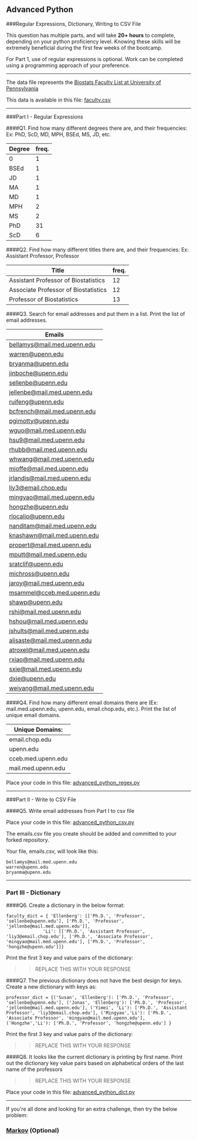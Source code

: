 ## Advanced Python    

###Regular Expressions, Dictionary, Writing to CSV File  

This question has multiple parts, and will take **20+ hours** to complete, depending on your python proficiency level.  Knowing these skills will be extremely beneficial during the first few weeks of the bootcamp.

For Part 1, use of regular expressions is optional.  Work can be completed using a programming approach of your preference. 

---

The data file represents the [Biostats Faculty List at University of Pennsylvania](http://www.med.upenn.edu/cceb/biostat/faculty.shtml)

This data is available in this file:  [faculty.csv](python/faculty.csv)

--- 

###Part I - Regular Expressions  


####Q1. Find how many different degrees there are, and their frequencies: Ex:  PhD, ScD, MD, MPH, BSEd, MS, JD, etc.

>>
Degree |freq.  
------|------
0|1
BSEd|1
JD|1
MA|1
MD|1
MPH|2
MS|2
PhD|31
ScD|6


####Q2. Find how many different titles there are, and their frequencies:  Ex:  Assistant Professor, Professor

>>
Title | freq.
------|------
Assistant Professor of Biostatistics  |  12
Associate Professor of Biostatistics  |  12
Professor of Biostatistics            |  13


####Q3. Search for email addresses and put them in a list.  Print the list of email addresses.

>> 
Emails |
-------|
bellamys@mail.med.upenn.edu|
warren@upenn.edu|
bryanma@upenn.edu|
jinboche@upenn.edu|
sellenbe@upenn.edu|
jellenbe@mail.med.upenn.edu|
ruifeng@upenn.edu|
bcfrench@mail.med.upenn.edu|
pgimotty@upenn.edu|
wguo@mail.med.upenn.edu|
hsu9@mail.med.upenn.edu|
rhubb@mail.med.upenn.edu|
whwang@mail.med.upenn.edu|
mjoffe@mail.med.upenn.edu|
jrlandis@mail.med.upenn.edu|
liy3@email.chop.edu|
mingyao@mail.med.upenn.edu|
hongzhe@upenn.edu|
rlocalio@upenn.edu|
nanditam@mail.med.upenn.edu|
knashawn@mail.med.upenn.edu|
propert@mail.med.upenn.edu|
mputt@mail.med.upenn.edu|
sratclif@upenn.edu|
michross@upenn.edu|
jaroy@mail.med.upenn.edu|
msammel@cceb.med.upenn.edu|
shawp@upenn.edu|
rshi@mail.med.upenn.edu|
hshou@mail.med.upenn.edu|
jshults@mail.med.upenn.edu|
alisaste@mail.med.upenn.edu|
atroxel@mail.med.upenn.edu|
rxiao@mail.med.upenn.edu|
sxie@mail.med.upenn.edu|
dxie@upenn.edu|
weiyang@mail.med.upenn.edu|

####Q4. Find how many different email domains there are (Ex:  mail.med.upenn.edu, upenn.edu, email.chop.edu, etc.).  Print the list of unique email domains.

>> 
Unique Domains:    |
-------------------|
email.chop.edu     |
upenn.edu          |
cceb.med.upenn.edu |
mail.med.upenn.edu |
Place your code in this file: [advanced_python_regex.py](python/advanced_python_regex.py)

---

###Part II - Write to CSV File

####Q5.  Write email addresses from Part I to csv file

Place your code in this file: [advanced_python_csv.py](python/advanced_python_csv.py)

The emails.csv file you create should be added and committed to your forked repository.

Your file, emails.csv, will look like this:
```
bellamys@mail.med.upenn.edu
warren@upenn.edu
bryanma@upenn.edu
```

---

### Part III - Dictionary

####Q6.  Create a dictionary in the below format:
```
faculty_dict = { 'Ellenberg': [['Ph.D.', 'Professor', 'sellenbe@upenn.edu'], ['Ph.D.', 'Professor', 'jellenbe@mail.med.upenn.edu']],
              'Li': [['Ph.D.', 'Assistant Professor', 'liy3@email.chop.edu'], ['Ph.D.', 'Associate Professor', 'mingyao@mail.med.upenn.edu'], ['Ph.D.', 'Professor', 'hongzhe@upenn.edu']]}
```
Print the first 3 key and value pairs of the dictionary:

>> REPLACE THIS WITH YOUR RESPONSE

####Q7.  The previous dictionary does not have the best design for keys.  Create a new dictionary with keys as:

```
professor_dict = {('Susan', 'Ellenberg'): ['Ph.D.', 'Professor', 'sellenbe@upenn.edu'], ('Jonas', 'Ellenberg'): ['Ph.D.', 'Professor', 'jellenbe@mail.med.upenn.edu'], ('Yimei', 'Li'): ['Ph.D.', 'Assistant Professor', 'liy3@email.chop.edu'], ('Mingyao','Li'): ['Ph.D.', 'Associate Professor', 'mingyao@mail.med.upenn.edu'], ('Hongzhe','Li'): ['Ph.D.', 'Professor', 'hongzhe@upenn.edu'] }
```

Print the first 3 key and value pairs of the dictionary:

>> REPLACE THIS WITH YOUR RESPONSE

####Q8.  It looks like the current dictionary is printing by first name.  Print out the dictionary key value pairs based on alphabetical orders of the last name of the professors

>> REPLACE THIS WITH YOUR RESPONSE

Place your code in this file: [advanced_python_dict.py](python/advanced_python_dict.py)

--- 

If you're all done and looking for an extra challenge, then try the below problem:  

### [Markov](python/markov.py) (Optional)

